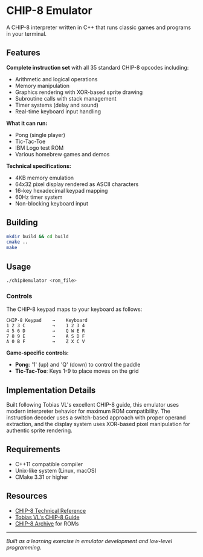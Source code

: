 # CHIP-8 Emulator

A CHIP-8 interpreter written in C++ that runs classic games and programs in your terminal.

## Features

**Complete instruction set** with all 35 standard CHIP-8 opcodes including:
- Arithmetic and logical operations
- Memory manipulation 
- Graphics rendering with XOR-based sprite drawing
- Subroutine calls with stack management
- Timer systems (delay and sound)
- Real-time keyboard input handling

**What it can run:**
- Pong (single player)
- Tic-Tac-Toe 
- IBM Logo test ROM
- Various homebrew games and demos

**Technical specifications:**
- 4KB memory emulation 
- 64x32 pixel display rendered as ASCII characters
- 16-key hexadecimal keypad mapping
- 60Hz timer system 
- Non-blocking keyboard input

## Building

```bash
mkdir build && cd build
cmake ..
make
```

## Usage

```bash
./chip8emulator <rom_file>
```

### Controls

The CHIP-8 keypad maps to your keyboard as follows:

```
CHIP-8 Keypad    →    Keyboard
1 2 3 C          →    1 2 3 4
4 5 6 D          →    Q W E R
7 8 9 E          →    A S D F
A 0 B F          →    Z X C V
```

**Game-specific controls:**
- **Pong**: '1' (up) and 'Q' (down) to control the paddle
- **Tic-Tac-Toe**: Keys 1-9 to place moves on the grid

## Implementation Details

Built following Tobias VL's excellent CHIP-8 guide, this emulator uses modern interpreter behavior for maximum ROM compatibility. The instruction decoder uses a switch-based approach with proper operand extraction, and the display system uses XOR-based pixel manipulation for authentic sprite rendering.

## Requirements

- C++11 compatible compiler
- Unix-like system (Linux, macOS) 
- CMake 3.31 or higher

## Resources

- [CHIP-8 Technical Reference](http://devernay.free.fr/hacks/chip8/C8TECH10.HTM)
- [Tobias VL's CHIP-8 Guide](https://tobiasvl.github.io/blog/write-a-chip-8-emulator/)
- [CHIP-8 Archive](https://johnearnest.github.io/chip8Archive/) for ROMs

---

*Built as a learning exercise in emulator development and low-level programming.*
